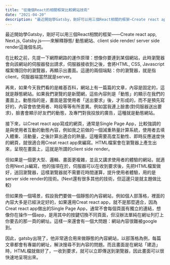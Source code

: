 ```yaml
---
title: "從幾個React的相關框架比較網站技術"
date: "2021-04-20"
description: "最近開始學Gatsby，剛好可以用三個React相關的框架—Create react app, Next.js, Gatsby.js—來解釋靜態/ 動態網站、client side render/ server side render這幾個名詞。"
---
```



最近開始學Gatsby，剛好可以用三個React相關的框架——Create react app, Next.js, Gatsby.js——來解釋靜態/ 動態網站、client side render/ server side render這幾個名詞。

在比較之前，先提一下網際網路的運作原理：想像你要連到某個網站，此時瀏覽器會向該網站的伺服器發出請求，伺服器接收到之後，會將HTML, CSS, Javascript檔案傳回你的瀏覽器，再顯示出畫面。這邊的兩個端點：你的瀏覽器，就是指client，伺服器端當然就是server。

再來，如果今天我們看的是維基百科，網站上有一篇篇的文章，內容是固定的，這就是靜態網站。如果我們瀏覽的是新聞網，這些內容則是「動態」的顯示在我們的畫面上。動態指的是，畫面是當使用者「送出要求」後，才形成的，而不是預先寫好的，內容會依使用者、時段等等有所差異。例如當我連上臉書(對伺服器送出要求)，臉書會顯示好友們的動態，及專門對我投放的廣告，這種就是動態網站。

接下來，以Creat react app寫成的網頁，通常是Single Page App，比較強調的是與使用者互動的動態內容，例如我之前做的一個減重熱量計算系統，使用者去填入體重、活動量，之後計算出適合的熱量。這種需要高度互動性、即時反應速度快的網頁，就很適合用Creat react app來編寫。HTML檔案會在瀏覽器上產生出來，呈現在畫面上，這就是所謂的client side render。

但如果是一個更大型、邏輯、畫面更複雜，並且又講求使用者的體驗的網站，就適合用Next.js編寫，他的強項在於，伺服器可以在收到要求後，先把HTML檔案做好，送回瀏覽器，這樣瀏覽器就不需要花時間運算，提升使用者體驗，用的是server side render的技術。(Next還有很多其他的技術，但這邊只是就主題做比較)

但如果換一個場景，假設我們要做一個靜態的內容網站，例如個人部落格，裡面的內容大多是已經決定好的，如果還用Creat react app，就不是那麼適合，因為Creat react app做出的Single Page App，通常不會每個頁面有獨立的連結，想像你在操作一個app，是用其中的按鍵切換不同頁面，但沒辦法單純在網址列打上你要去的那一頁的網址。這樣一來還會有一個大問題：網站內容很難被google到。

因此，gatsby出現了，他非常適合用來做靜態的內容網站，以部落格為例，每篇文章都會有專屬的網址，解決搜尋不到內容的問題。而且畫面是在網站「建造」時，HTML檔就做好了，一收到要求，就可以立即傳送到瀏覽器，因此畫面可以很快速地呈現出來。